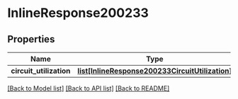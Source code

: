 # InlineResponse200233

## Properties
Name | Type | Description | Notes
------------ | ------------- | ------------- | -------------
**circuit_utilization** | [**list[InlineResponse200233CircuitUtilization]**](InlineResponse200233CircuitUtilization.md) |  | [optional] 

[[Back to Model list]](../README.md#documentation-for-models) [[Back to API list]](../README.md#documentation-for-api-endpoints) [[Back to README]](../README.md)

